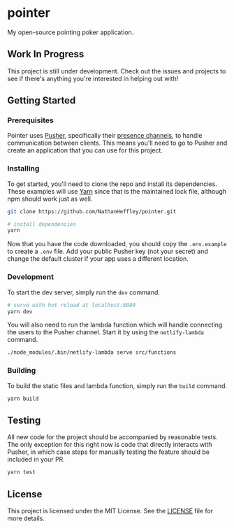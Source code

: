 # pointer

My open-source pointing poker application.

## Work In Progress

This project is still under development. Check out the issues and projects to see if there's anything you're interested in helping out with!

## Getting Started

### Prerequisites

Pointer uses [Pusher](https://pusher.com/), specifically their [presence channels](https://pusher.com/docs/client_api_guide/client_presence_channels#presence-channels), to handle communication between clients. This means you'll need to go to Pusher and create an application that you can use for this project.

### Installing

To get started, you'll need to clone the repo and install its dependencies. These examples will use [Yarn](https://yarnpkg.com/) since that is the maintained lock file, although npm should work just as well.

``` bash
git clone https://github.com/NathanHeffley/pointer.git
```

``` bash
# install dependencies
yarn
```

Now that you have the code downloaded, you should copy the `.env.example` to create a `.env` file. Add your public Pusher key (not your secret) and change the default cluster if your app uses a different location.

### Development

To start the dev server, simply run the `dev` command.

``` bash
# serve with hot reload at localhost:8080
yarn dev
```

You will also need to run the lambda function which will handle connecting the users to the Pusher channel. Start it by using the `netlify-lambda` command.

``` bash
./node_modules/.bin/netlify-lambda serve src/functions
```

### Building

To build the static files and lambda function, simply run the `build` command.

``` bash
yarn build
```

## Testing

All new code for the project should be accompanied by reasonable tests. The only exception for this right now is code that directly interacts with Pusher, in which case steps for manually testing the feature should be included in your PR.

``` bash
yarn test
```

## License

This project is licensed under the MIT License. See the [LICENSE](LICENSE) file for more details.
